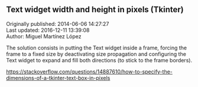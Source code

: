 ## Text widget width and height in pixels (Tkinter)  
Originally published: 2014-06-06 14:27:27  
Last updated: 2016-12-11 13:39:08  
Author: Miguel Martínez López  
  
The solution consists in putting the Text widget inside a frame, forcing the frame to a fixed size by deactivating size propagation and configuring the Text widget to expand and fill both directions (to stick to the frame borders).

https://stackoverflow.com/questions/14887610/how-to-specify-the-dimensions-of-a-tkinter-text-box-in-pixels
